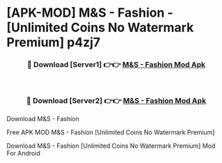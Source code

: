 # [APK-MOD] M&S - Fashion - [Unlimited Coins No Watermark Premium] p4zj7



<div align="center">
<h3>🔴 Download [Server1] 👉👉 <a href="https://momento.my/?title=M&S_-_Fashion">M&S - Fashion Mod Apk</a></h3><br>

<h3>🔴 Download [Server2] 👉👉 <a href="https://momento.my/?title=M&S_-_Fashion">M&S - Fashion Mod Apk</a></h3>
</div>



Download M&S - Fashion 

Free APK MOD M&S - Fashion [Unlimited Coins No Watermark Premium]

Download M&S - Fashion [Unlimited Coins No Watermark Premium] Mod For Android
